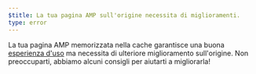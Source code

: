 ```yaml
---
$title: La tua pagina AMP sull'origine necessita di miglioramenti.
type: error
---
```


La tua pagina AMP memorizzata nella cache garantisce una buona [esperienza d'uso](https://developers.google.com/search/docs/guides/page-experience?hl=it) ma necessita di ulteriore miglioramento sull'origine. Non preoccuparti, abbiamo alcuni consigli per aiutarti a migliorarla!
